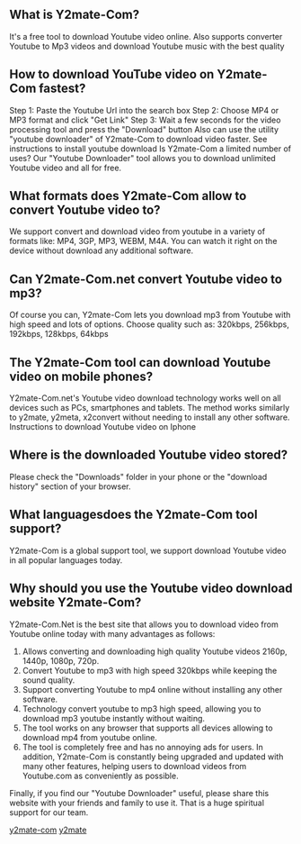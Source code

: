 ## What is Y2mate-Com?
It's a free tool to download Youtube video online. Also supports converter Youtube to Mp3 videos and download Youtube music with the best quality

## How to download YouTube video on Y2mate-Com fastest?
Step 1: Paste the Youtube Url into the search box
Step 2: Choose MP4 or MP3 format and click "Get Link"
Step 3: Wait a few seconds for the video processing tool and press the "Download" button
Also can use the utility "youtube downloader" of Y2mate-Com to download video faster. See instructions to install youtube download
Is Y2mate-Com a limited number of uses?
Our "Youtube Downloader" tool allows you to download unlimited Youtube video and all for free.

## What formats does Y2mate-Com allow to convert Youtube video to?
We support convert and download video from youtube in a variety of formats like: MP4, 3GP, MP3, WEBM, M4A. You can watch it right on the device without download any additional software.

## Can Y2mate-Com.net convert Youtube video to mp3?
Of course you can, Y2mate-Com lets you download mp3 from Youtube with high speed and lots of options. Choose quality such as: 320kbps, 256kbps, 192kbps, 128kbps, 64kbps

## The Y2mate-Com tool can download Youtube video on mobile phones?
Y2mate-Com.net's Youtube video download technology works well on all devices such as PCs, smartphones and tablets. The method works similarly to y2mate, y2meta, x2convert without needing to install any other software. Instructions to download Youtube video on Iphone

## Where is the downloaded Youtube video stored?
Please check the "Downloads" folder in your phone or the "download history" section of your browser.

## What languages ​​does the Y2mate-Com tool support?
Y2mate-Com is a global support tool, we support download Youtube video in all popular languages ​​today.

## Why should you use the Youtube video download website Y2mate-Com?
Y2mate-Com.Net is the best site that allows you to download video from Youtube online today with many advantages as follows:

1. Allows converting and downloading high quality Youtube videos 2160p, 1440p, 1080p, 720p.
2. Convert Youtube to mp3 with high speed 320kbps while keeping the sound quality.
3. Support converting Youtube to mp4 online without installing any other software.
4. Technology convert youtube to mp3 high speed, allowing you to download mp3 youtube instantly without waiting.
5. The tool works on any browser that supports all devices allowing to download mp4 from youtube online.
6. The tool is completely free and has no annoying ads for users.
In addition, Y2mate-Com is constantly being upgraded and updated with many other features, helping users to download videos from Youtube.com as conveniently as possible.

Finally, if you find our "Youtube Downloader" useful, please share this website with your friends and family to use it. That is a huge spiritual support for our team.


[y2mate-com](https://y2mate-com.net/)
[y2mate](https://y2mate.ltd/en168/)


